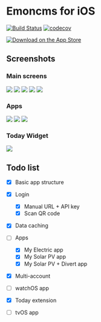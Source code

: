 # Emoncms for iOS

[![Build Status](https://travis-ci.org/emoncms/emoncms-ios.svg?branch=master)](https://travis-ci.org/emoncms/emoncms-ios) [![codecov](https://codecov.io/gh/emoncms/emoncms-ios/branch/master/graph/badge.svg)](https://codecov.io/gh/emoncms/emoncms-ios)

<a href="https://itunes.apple.com/us/app/emoncms/id1169483587?ls=1&mt=8"><img alt="Download on the App Store" src="https://emoncms.org/Modules/site/appstore.png" /></a>

## Screenshots

### Main screens

![](images/screen1.png) ![](images/screen2.png) ![](images/screen3.png) ![](images/screen4.png) ![](images/screen5.png)

### Apps

![](images/app1.png) ![](images/app2.png) ![](images/app3.png)

### Today Widget

![](images/today1.png)

## Todo list

- [x] Basic app structure
- [x] Login
  - [x] Manual URL + API key
  - [x] Scan QR code
- [x] Data caching
- [ ] Apps
  - [x] My Electric app
  - [x] My Solar PV app
  - [x] My Solar PV + Divert app
- [x] Multi-account
- [ ] watchOS app
- [x] Today extension
- [ ] tvOS app

